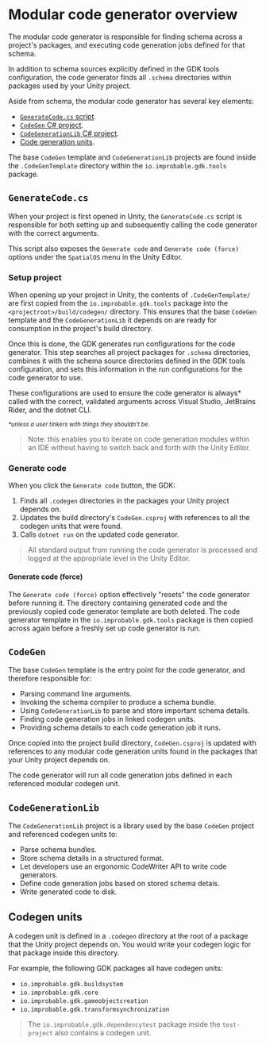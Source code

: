 # Modular code generator overview

The modular code generator is responsible for finding schema across a project's packages, and executing code generation jobs defined for that schema.

In addition to schema sources explicitly defined in the GDK tools configuration, the code generator finds all `.schema` directories within packages used by your Unity project.

Aside from schema, the modular code generator has several key elements:

* [`GenerateCode.cs` script](#generatecodecs).
* [`CodeGen` C# project](#codegen).
* [`CodeGenerationLib` C# project](#codegenerationlib).
* [Code generation units](#codegen-units).

The base `CodeGen` template and `CodeGenerationLib` projects are found inside the `.CodeGenTemplate` directory within the `io.improbable.gdk.tools` package.

## `GenerateCode.cs`

When your project is first opened in Unity, the `GenerateCode.cs` script is responsible for both setting up and subsequently calling the code generator with the correct arguments.

This script also exposes the `Generate code` and `Generate code (force)` options under the `SpatialOS` menu in the Unity Editor.

### Setup project

When opening up your project in Unity, the contents of `.CodeGenTemplate/` are first copied from the `io.improbable.gdk.tools` package into the `<projectroot>/build/codegen/` directory. This ensures that the base `CodeGen` template and the `CodeGenerationLib` it depends on are ready for consumption in the project's build directory.

Once this is done, the GDK generates run configurations for the code generator. This step searches all project packages for `.schema` directories, combines it with the schema source directories defined in the GDK tools configuration, and sets this information in the run configurations for the code generator to use.

These configurations are used to ensure the code generator is always* called with the correct, validated arguments across Visual Studio, JetBrains Rider, and the dotnet CLI.

<sup>_\*unless a user tinkers with things they shouldn't be._</sup>

> Note: this enables you to iterate on code generation modules within an IDE without having to switch back and forth with the Unity Editor.

### Generate code

When you click the `Generate code` button, the GDK:

1. Finds all `.codegen` directories in the packages your Unity project depends on.
1. Updates the build directory's `CodeGen.csproj` with references to all the codegen units that were found.
1. Calls `dotnet run` on the updated code generator.

> All standard output from running the code generator is processed and logged at the appropriate level in the Unity Editor.

#### Generate code (force)

The `Generate code (force)` option effectively "resets" the code generator before running it. The directory containing generated code and the previously copied code generator template are both deleted. The code generator template in the `io.improbable.gdk.tools` package is then copied across again before a freshly set up code generator is run.

## `CodeGen`

The base `CodeGen` template is the entry point for the code generator, and therefore responsible for:

* Parsing command line arguments.
* Invoking the schema compiler to produce a schema bundle.
* Using `CodeGenerationLib` to parse and store important schema details.
* Finding code generation jobs in linked codegen units.
* Providing schema details to each code generation job it runs.

Once copied into the project build directory, `CodeGen.csproj` is updated with references to any modular code generation units found in the packages that your Unity project depends on.

The code generator will run all code generation jobs defined in each referenced modular codegen unit.

## `CodeGenerationLib`

The `CodeGenerationLib` project is a library used by the base `CodeGen` project and referenced codegen units to:

* Parse schema bundles.
* Store schema details in a structured format.
* Let developers use an ergonomic CodeWriter API to write code generators.
* Define code generation jobs based on stored schema detais.
* Write generated code to disk.

## Codegen units

A codegen unit is defined in a `.codegen` directory at the root of a package that the Unity project depends on. You would write your codegen logic for that package inside this directory.

For example, the following GDK packages all have codegen units:

* `io.improbable.gdk.buildsystem`
* `io.improbable.gdk.core`
* `io.improbable.gdk.gameobjectcreation`
* `io.improbable.gdk.transformsynchronization`

> The `io.improbable.gdk.dependencytest` package inside the `test-project` also contains a codegen unit.
